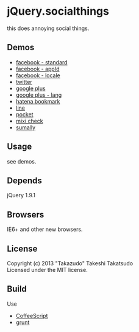 # jQuery.socialthings

this does annoying social things.

## Demos

* [facebook - standard](http://takazudo.github.io/jQuery.socialthings/demos/facebooklike.html)
* [facebook - appId](http://takazudo.github.io/jQuery.socialthings/demos/facebooklike_with_appId.html)
* [facebook - locale](http://takazudo.github.io/jQuery.socialthings/demos/facebooklike_with_locale.html)
* [twitter](http://takazudo.github.io/jQuery.socialthings/demos/twitter.html)
* [google plus](http://takazudo.github.io/jQuery.socialthings/demos/gplus.html)
* [google plus - lang](http://takazudo.github.io/jQuery.socialthings/demos/gplus_lang.html)
* [hatena bookmark](http://takazudo.github.io/jQuery.socialthings/demos/hatebu.html)
* [line](http://takazudo.github.io/jQuery.socialthings/demos/line.html)
* [pocket](http://takazudo.github.io/jQuery.socialthings/demos/pocket.html)
* [mixi check](http://takazudo.github.io/jQuery.socialthings/demos/mixi.html)
* [sumally](http://takazudo.github.io/jQuery.socialthings/demos/sumally.html)

## Usage

see demos.

## Depends

jQuery 1.9.1

## Browsers

IE6+ and other new browsers.  

## License

Copyright (c) 2013 "Takazudo" Takeshi Takatsudo  
Licensed under the MIT license.

## Build

Use

 * [CoffeeScript][coffeescript]
 * [grunt][grunt]

[coffeescript]: http://coffeescript.org "CoffeeScript"
[grunt]: http://gruntjs.com "grunt"
